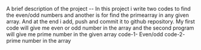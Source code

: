 A brief description of the project -- In this project i write two codes to find the even/odd numbers and another is for find the primearray in any given array. And at the end i add, push and commit it to github repository.
My first code will give me even or odd number in the array and the second program will give me prime number in the given array
code-1- Even/odd
code-2- prime number in the array
